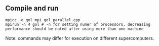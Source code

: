 ## Compile and run
```
mpicc -o gol mpi gol_parallel.cpp
mpirun -n 4 gol # -n for setting numer of processors, decreasing performance should be noted after using more than one machine
```

Note: commands may differ for execution on different supercomputers.
